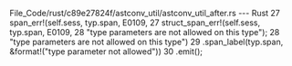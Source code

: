 File_Code/rust/c89e27824f/astconv_util/astconv_util_after.rs --- Rust
27                 span_err!(self.sess, typ.span, E0109,                                                                                                     27                 struct_span_err!(self.sess, typ.span, E0109,
28                           "type parameters are not allowed on this type");                                                                                28                                  "type parameters are not allowed on this type")
                                                                                                                                                             29                     .span_label(typ.span, &format!("type parameter not allowed"))
                                                                                                                                                             30                     .emit();


